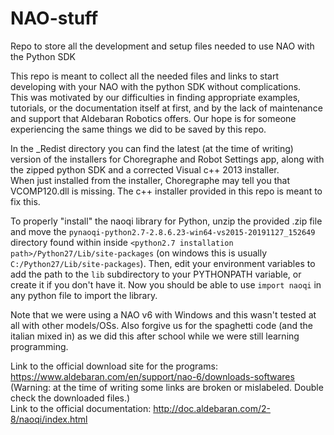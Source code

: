 # NAO-stuff
Repo to store all the development and setup files needed to use NAO with the Python SDK

This repo is meant to collect all the needed files and links to start developing with your NAO with the python SDK without complications.<br>
This was motivated by our difficulties in finding appropriate examples, tutorials, or the documentation itself at first, and by the lack of maintenance and support that Aldebaran Robotics offers.
Our hope is for someone experiencing the same things we did to be saved by this repo.

In the _Redist directory you can find the latest (at the time of writing) version of the installers for Choregraphe and Robot Settings app, along with the zipped python SDK and a corrected Visual c++ 2013 installer.<br>
When just installed from the installer, Choregraphe may tell you that VCOMP120.dll is missing. The c++ installer provided in this repo is meant to fix this.

To properly "install" the naoqi library for Python, unzip the provided .zip file and move the `pynaoqi-python2.7-2.8.6.23-win64-vs2015-20191127_152649` directory found within inside `<python2.7 installation path>/Python27/Lib/site-packages` (on windows this is usually `C:/Python27/Lib/site-packages`). Then, edit your environment variables to add the path to the `lib` subdirectory to your PYTHONPATH variable, or create it if you don't have it. Now you should be able to use `import naoqi` in any python file to import the library.

Note that we were using a NAO v6 with Windows and this wasn't tested at all with other models/OSs.
Also forgive us for the spaghetti code (and the italian mixed in) as we did this after school while we were still learning programming.

Link to the official download site for the programs: https://www.aldebaran.com/en/support/nao-6/downloads-softwares (Warning: at the time of writing some links are broken or mislabeled. Double check the downloaded files.)<br>
Link to the official documentation: http://doc.aldebaran.com/2-8/naoqi/index.html
